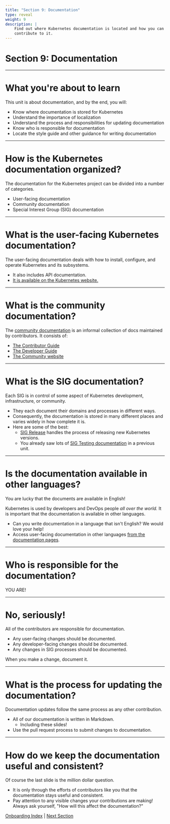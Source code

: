 ```yaml
---
title: "Section 9: Documentation"
type: reveal
weight: 9
description: |
    Find out where Kubernetes documentation is located and how you can
    contribute to it.
---
```


# Section 9: Documentation

---

# What you're about to learn

This unit is about documentation, and by the end, you will:

* Know where documentation is stored for Kubernetes
* Understand the importance of localization
* Understand the process and responsibilities for updating documentation
* Know who is responsible for documentation
* Locate the style guide and other guidance for writing documentation

---

# How is the Kubernetes documentation organized?

The documentation for the Kubernetes project can be divided into a number of categories.

* User-facing documentation
* Community documentation
* Special Interest Group (SIG) documentation

---

# What is the user-facing Kubernetes documentation?

The user-facing documentation deals with how to install, configure, and operate Kubernetes and its subsystems.

* It also includes API documentation.
* [It is available on the Kubernetes website.](https://kubernetes.io/docs/home/)

---

# What is the community documentation?

The [community documentation](https://www.kubernetes.dev/) is an informal collection of docs maintained by contributors. It consists of:

* [The Contributor Guide](/docs/)
* [The Developer Guide](https://github.com/kubernetes/community/tree/master/contributors/devel/)
* [The Community website](https://www.kubernetes.dev/)

---

# What is the SIG documentation?

Each SIG is in control of some aspect of Kubernetes development, infrastructure, or community.

* They each document their domains and processes in different ways.
* Consequently, the documentation is stored in many different places and varies widely in how complete it is.
* Here are some of the best:
    * [SIG Release](https://github.com/kubernetes/sig-release) handles the process of releasing new Kubernetes versions.
    * You already saw lots of [SIG Testing documentation](https://github.com/kubernetes/community/tree/master/contributors/devel/sig-testing) in a previous unit.

---

# Is the documentation available in other languages?

You are lucky that the documents are available in English!

Kubernetes is used by developers and DevOps people _all over the world._ It is important that the documentation is available in other languages.

* Can you write documentation in a language that isn't English? We would love your help!
* Access user-facing documentation in other languages [from the documentation pages](https://kubernetes.io/docs/home/).

---

# Who is responsible for the documentation?

YOU ARE! <!-- .element: class="r-fit-text" -->

---

# No, seriously!

All of the contributors are responsible for documentation.

* Any user-facing changes should be documented.
* Any developer-facing changes should be documented.
* Any changes in SIG processes should be documented.

When you make a change, document it.

---

# What is the process for updating the documentation?

Documentation updates follow the same process as any other contribution.

* All of our documentation is written in Markdown.
    * Including these slides!
* Use the pull request process to submit changes to documentation.

---

# How do we keep the documentation useful and consistent?

Of course the last slide is the million dollar question.

* It is only through the efforts of contributors like you that the documentation stays useful and consistent.
* Pay attention to any visible changes your contributions are making! Always ask yourself, "How will this affect the documentation?"

<div class="bottom-nav">
    <a href="/docs/onboarding">Onboarding Index</a> | <a href="../10-architecture/">Next Section</a>
</div>
